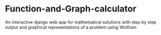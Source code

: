 # Function-and-Graph-calculator
An interactive django web app for mathematical solutions with step by step output and graphical representations of a problem using Wolfram
